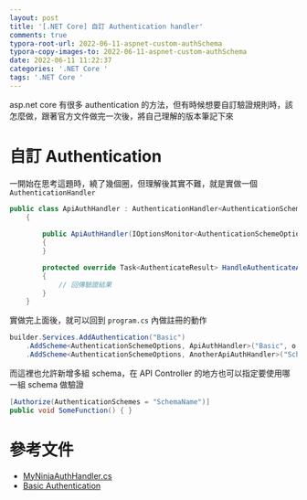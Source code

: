 ```yaml
---
layout: post
title: '[.NET Core] 自訂 Authentication handler'
comments: true
typora-root-url: 2022-06-11-aspnet-custom-authSchema
typora-copy-images-to: 2022-06-11-aspnet-custom-authSchema
date: 2022-06-11 11:22:37
categories: '.NET Core '
tags: '.NET Core '
---
```


asp.net core 有很多 authentication 的方法，但有時候想要自訂驗證規則時，該怎麼做，跟著官方文件做完一次後，將自己理解的版本筆記下來

<!-- more -->

# 自訂 Authentication

一開始在思考這題時，繞了幾個圈，但理解後其實不難，就是實做一個 `AuthenticationHandler`

```csharp
public class ApiAuthHandler : AuthenticationHandler<AuthenticationSchemeOptions>
    {
     
        public ApiAuthHandler(IOptionsMonitor<AuthenticationSchemeOptions> options, ILoggerFactory logger, UrlEncoder encoder, ISystemClock clock) : base(options, logger, encoder, clock)
        {
        }

        protected override Task<AuthenticateResult> HandleAuthenticateAsync()
        {
            // 回傳驗證結果
        }
    }
```

實做完上面後，就可以回到 `program.cs` 內做註冊的動作

```csharp
builder.Services.AddAuthentication("Basic")
    .AddScheme<AuthenticationSchemeOptions, ApiAuthHandler>("Basic", o => { });    
    .AddScheme<AuthenticationSchemeOptions, AnotherApiAuthHandler>("SchemaName", o => { });
```

而這裡也允許新增多組 schema，在 API Controller 的地方也可以指定要使用哪一組 schema 做驗證

```csharp
[Authorize(AuthenticationSchemes = "SchemaName")]
public void SomeFunction() { }
```





# 參考文件

- [MyNinjaAuthHandler.cs](https://github.com/referbruv/CustomSchemeNinja/blob/main/CustomSchemeNinjaApi/Providers/AuthHandlers/MyNinjaAuthHandler.cs)
- [Basic Authentication](https://jasonwatmore.com/post/2019/10/21/aspnet-core-3-basic-authentication-tutorial-with-example-api#basic-authentication-handler-cs)

